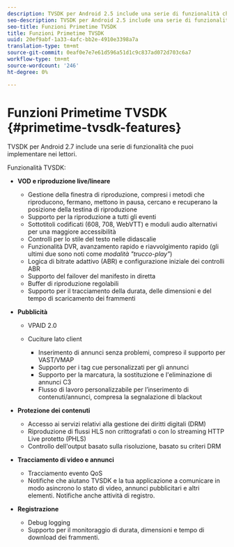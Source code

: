 ```yaml
---
description: TVSDK per Android 2.5 include una serie di funzionalità che puoi implementare nei lettori.
seo-description: TVSDK per Android 2.5 include una serie di funzionalità che puoi implementare nei lettori.
seo-title: Funzioni Primetime TVSDK
title: Funzioni Primetime TVSDK
uuid: 20ef9abf-1a33-4afc-bb2e-4910e3398a7a
translation-type: tm+mt
source-git-commit: 0eaf0e7e7e61d596a51d1c9c837ad072d703c6a7
workflow-type: tm+mt
source-wordcount: '246'
ht-degree: 0%

---
```



# Funzioni Primetime TVSDK {#primetime-tvsdk-features}

TVSDK per Android 2.7 include una serie di funzionalità che puoi implementare nei lettori.

Funzionalità TVSDK:

* **VOD e riproduzione live/lineare**

   * Gestione della finestra di riproduzione, compresi i metodi che riproducono, fermano, mettono in pausa, cercano e recuperano la posizione della testina di riproduzione
   * Supporto per la riproduzione a tutti gli eventi
   * Sottotitoli codificati (608, 708, WebVTT) e moduli audio alternativi per una maggiore accessibilità
   * Controlli per lo stile del testo nelle didascalie
   * Funzionalità DVR, avanzamento rapido e riavvolgimento rapido (gli ultimi due sono noti come *modalità &quot;trucco-play&quot;*)
   * Logica di bitrate adattivo (ABR) e configurazione iniziale dei controlli ABR
   * Supporto del failover del manifesto in diretta
   * Buffer di riproduzione regolabili
   * Supporto per il tracciamento della durata, delle dimensioni e del tempo di scaricamento dei frammenti

* **Pubblicità**

   * VPAID 2.0
   * Cuciture lato client

      * Inserimento di annunci senza problemi, compreso il supporto per VAST/VMAP
      * Supporto per i tag cue personalizzati per gli annunci
      * Supporto per la marcatura, la sostituzione e l&#39;eliminazione di annunci C3
      * Flusso di lavoro personalizzabile per l’inserimento di contenuti/annunci, compresa la segnalazione di blackout

* **Protezione dei contenuti**

   * Accesso ai servizi relativi alla gestione dei diritti digitali (DRM)
   * Riproduzione di flussi HLS non crittografati o con lo streaming HTTP Live protetto (PHLS)
   * Controllo dell&#39;output basato sulla risoluzione, basato su criteri DRM

* **Tracciamento di video e annunci**

   * Tracciamento evento QoS
   * Notifiche che aiutano TVSDK e la tua applicazione a comunicare in modo asincrono lo stato di video, annunci pubblicitari e altri elementi. Notifiche anche attività di registro.

* **Registrazione**

   * Debug logging
   * Supporto per il monitoraggio di durata, dimensioni e tempo di download dei frammenti.